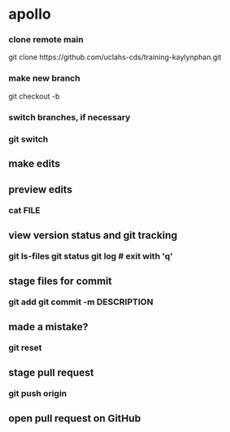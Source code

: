 <h1>apollo</h1>

<h3>clone remote main</h3>
git clone https://github.com/uclahs-cds/training-kaylynphan.git

<h3>make new branch</h3>
	git checkout -b <branch-name>
<h3>switch branches, if necessary<h3>
	git switch <branch-name>

<h3>make edits</h3>

<h3>preview edits</h3>
	cat FILE

<h3>view version status and git tracking</h3>
	git ls-files
	git status
	git log # exit with 'q'

<h3>stage files for commit</h3>
	git add <filename>
	git commit -m DESCRIPTION

<h3>made a mistake?</h3>
	git reset <filename>

<h3>stage pull request</h3>
	git push origin <branch-name>

<h3>open pull request on GitHub</h3>
